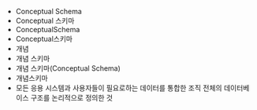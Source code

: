 ﻿- Conceptual Schema
- Conceptual 스키마
- ConceptualSchema
- Conceptual스키마
- 개념
- 개념 스키마
- 개념 스키마(Conceptual Schema)
- 개념스키마
- 모든 응용 시스템과 사용자들이 필요로하는 데이터를 통합한 조직 전체의 데이터베이스 구조를 논리적으로 정의한 것

